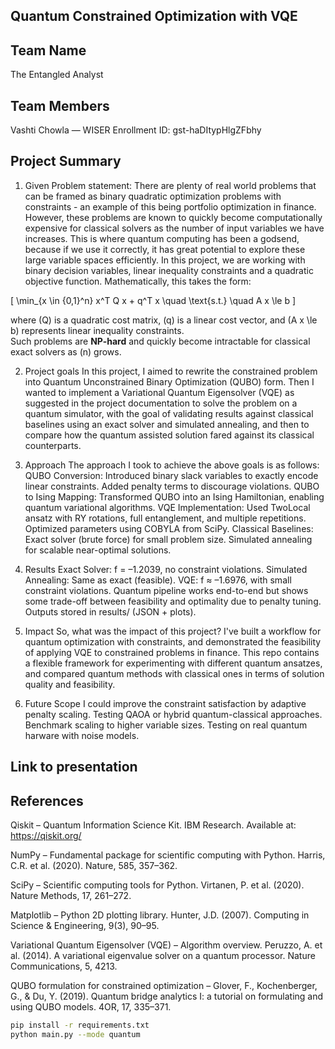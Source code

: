 ## Quantum Constrained Optimization with VQE

## Team Name
The Entangled Analyst

## Team Members
Vashti Chowla — WISER Enrollment ID: gst-haDItypHlgZFbhy

## Project Summary
1. Given Problem statement:
There are plenty of real world problems that can be framed as binary quadratic optimization problems with constraints - an example of this being portfolio optimization in finance. However, these problems are known to quickly become computationally expensive for classical solvers as the number of input variables we have increases. This is where quantum computing has been a godsend, because if we use it correctly, it has great potential to explore these large variable spaces efficiently. In this project, we are working with binary decision variables, linear inequality constraints and a quadratic objective function. Mathematically, this takes the form:

\[
\min_{x \in \{0,1\}^n} x^T Q x + q^T x \quad \text{s.t.} \quad A x \le b
\]

where \(Q\) is a quadratic cost matrix, \(q\) is a linear cost vector, and \(A x \le b\) represents linear inequality constraints.  
Such problems are **NP-hard** and quickly become intractable for classical exact solvers as \(n\) grows.  

2. Project goals
In this project, I aimed to rewrite the constrained problem into Quantum Unconstrained Binary Optimization (QUBO) form. Then I wanted to implement a Variational Quantum Eigensolver (VQE) as suggested in the project documentation to solve the problem on a quantum simulator, with the goal of validating results against classical baselines using an exact solver and simulated annealing, and then to compare how the quantum assisted solution fared against its classical counterparts. 

3. Approach
The approach I took to achieve the above goals is as follows: 
QUBO Conversion:
    Introduced binary slack variables to exactly encode linear constraints.
    Added penalty terms to discourage violations.
QUBO to Ising Mapping:
    Transformed QUBO into an Ising Hamiltonian, enabling quantum variational algorithms.
VQE Implementation:
    Used TwoLocal ansatz with RY rotations, full entanglement, and multiple repetitions.
    Optimized parameters using COBYLA from SciPy.
Classical Baselines:
    Exact solver (brute force) for small problem size.
    Simulated annealing for scalable near-optimal solutions.

4. Results
Exact Solver: f = –1.2039, no constraint violations.
Simulated Annealing: Same as exact (feasible).
VQE: f ≈ –1.6976, with small constraint violations.
Quantum pipeline works end-to-end but shows some trade-off between feasibility and optimality due to penalty tuning.
Outputs stored in results/ (JSON + plots).

5. Impact
So, what was the impact of this project? I've built a workflow for quantum optimization with constraints, and demonstrated the feasibility of applying VQE to constrained problems in finance. This repo contains a flexible framework for experimenting with different quantum ansatzes, and compared quantum methods with classical ones in terms of solution quality and feasibility. 

6. Future Scope
I could improve the constraint satisfaction by adaptive penalty scaling. 
Testing QAOA or hybrid quantum-classical approaches.
Benchmark scaling to higher variable sizes. 
Testing on real quantum harware with noise models. 

## Link to presentation

## References
Qiskit – Quantum Information Science Kit.
IBM Research. Available at: https://qiskit.org/

NumPy – Fundamental package for scientific computing with Python.
Harris, C.R. et al. (2020). Nature, 585, 357–362.

SciPy – Scientific computing tools for Python.
Virtanen, P. et al. (2020). Nature Methods, 17, 261–272.

Matplotlib – Python 2D plotting library.
Hunter, J.D. (2007). Computing in Science & Engineering, 9(3), 90–95.

Variational Quantum Eigensolver (VQE) – Algorithm overview.
Peruzzo, A. et al. (2014). A variational eigenvalue solver on a quantum processor. Nature Communications, 5, 4213.

QUBO formulation for constrained optimization –
Glover, F., Kochenberger, G., & Du, Y. (2019). Quantum bridge analytics I: a tutorial on formulating and using QUBO models. 4OR, 17, 335–371.


```bash
pip install -r requirements.txt
python main.py --mode quantum
